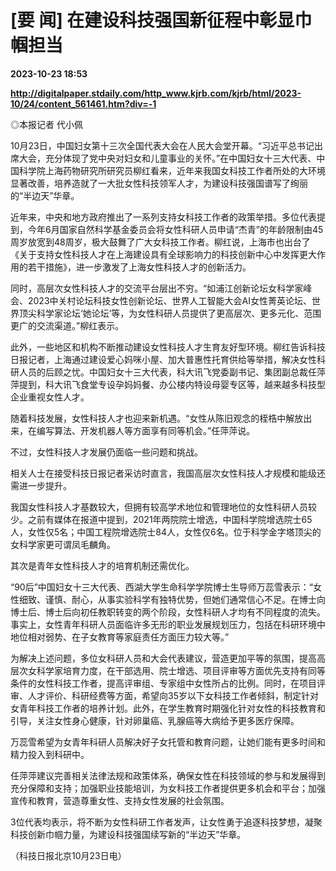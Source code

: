 # [要 闻] 在建设科技强国新征程中彰显巾帼担当

**2023-10-23 18:53**

**http://digitalpaper.stdaily.com/http_www.kjrb.com/kjrb/html/2023-10/24/content_561461.htm?div=-1**

 ◎本报记者 代小佩

 10月23日，中国妇女第十三次全国代表大会在人民大会堂开幕。“习近平总书记出席大会，充分体现了党中央对妇女和儿童事业的关怀。”在中国妇女十三大代表、中国科学院上海药物研究所研究员柳红看来，近年来我国女科技工作者所处的大环境显著改善，培养造就了一大批女性科技领军人才，为建设科技强国谱写了绚丽的“半边天”华章。

 近年来，中央和地方政府推出了一系列支持女科技工作者的政策举措。多位代表提到，今年6月国家自然科学基金委员会将女性科研人员申请“杰青”的年龄限制由45周岁放宽到48周岁，极大鼓舞了广大女科技工作者。柳红说，上海市也出台了《关于支持女性科技人才在上海建设具有全球影响力的科技创新中心中发挥更大作用的若干措施》，进一步激发了上海女性科技人才的创新活力。

 同时，高层次女性科技人才的交流平台层出不穷。“如浦江创新论坛女科学家峰会、2023中关村论坛科技女性创新论坛、世界人工智能大会AI女性菁英论坛、世界顶尖科学家论坛‘她论坛’等，为女性科研人员提供了更高层次、更多元化、范围更广的交流渠道。”柳红表示。

 此外，一些地区和机构不断推动建设女性科技人才生育友好型环境。柳红告诉科技日报记者，上海通过建设爱心妈咪小屋、加大普惠性托育供给等举措，解决女性科研人员的后顾之忧。中国妇女十三大代表，科大讯飞党委副书记、集团副总裁任萍萍提到，科大讯飞食堂专设孕妈妈餐、办公楼内特设母婴专区等，越来越多科技型企业重视女性人才。

 随着科技发展，女性科技人才也迎来新机遇。“女性从陈旧观念的桎梏中解放出来，在编写算法、开发机器人等方面享有同等机会。”任萍萍说。

 不过，女性科技人才发展仍面临一些问题和挑战。

 相关人士在接受科技日报记者采访时直言，我国高层次女性科技人才规模和能级还需进一步提升。

 我国女性科技人才基数较大，但拥有较高学术地位和管理地位的女性科研人员较少。之前有媒体在报道中提到，2021年两院院士增选，中国科学院增选院士65人，女性仅5名；中国工程院增选院士84人，女性仅6名。位于科学金字塔顶尖的女科学家更可谓凤毛麟角。

 其次是青年女性科技人才的培育机制还需优化。

 “90后”中国妇女十三大代表、西湖大学生命科学学院博士生导师万蕊雪表示：“女性细致、谨慎、耐心，从事实验科学有独特优势，但她们通常信心不足。在博士向博士后、博士后向初任教职转变的两个阶段，女性科研人才均有不同程度的流失。事实上，女性青年科研人员面临许多无形的职业发展规划压力，包括在科研环境中地位相对弱势、在子女教育等家庭责任方面压力较大等。”

 为解决上述问题，多位女科研人员和大会代表建议，营造更加平等的氛围，提高高层次女科学家培育力度，在干部选用、院士增选、项目评审等方面优先支持有同等条件的女性科技工作者，提高评审组、专家组中女性所占的比例。同时，在项目评审、人才评价、科研经费等方面，希望向35岁以下女科技工作者倾斜，制定针对女青年科技工作者的培养计划。此外，在学生教育时期强化针对女性的科技教育和引导，关注女性身心健康，针对卵巢癌、乳腺癌等大病给予更多医疗保障。

 万蕊雪希望为女青年科研人员解决好子女托管和教育问题，让她们能有更多时间和精力投入到科研中。

 任萍萍建议完善相关法律法规和政策体系，确保女性在科技领域的参与和发展得到充分保障和支持；加强职业技能培训，为女科技工作者提供更多机会和平台；加强宣传和教育，营造尊重女性、支持女性发展的社会氛围。

 3位代表均表示，将不断为女性科研工作者发声，让女性勇于追逐科技梦想，凝聚科技创新巾帼力量，为建设科技强国续写新的“半边天”华章。

 （科技日报北京10月23日电）